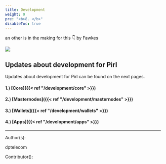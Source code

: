 ```yaml
---
title: Development
weight: 9
pre: "<b>8. </b>"
disableToc: true
---
```


an other is in the making for this 👇 by Fawkes

![](/development/images/PirlApps.jpg)


## Updates about development for Pirl


Updates about development for Pirl can be found on the next pages.

#### 1.) [Core]({{< ref "/development/core" >}})
#### 2.) [Masternodes]({{< ref "/development/masternodes" >}})
#### 3.) [Wallets]({{< ref "/development/wallets" >}})
#### 4.) [Apps]({{< ref "/development/apps" >}})


















---
Author(s):

dptelecom

Contributor():
